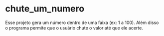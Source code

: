 # chute_um_numero

Esse projeto gera um número dentro de uma faixa (ex: 1 a 100). Além disso o programa permite que o usuário chute o valor até que ele acerte.
